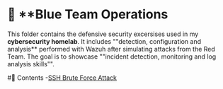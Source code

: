 # 🔵 **Blue Team Operations

This folder contains the defensive security excersises used in my **cybersecurity homelab**.
It includes ""detection, configuration and analysis** performed with Wazuh after simulating attacks from the Red Team.
The goal is to showcase ""incident detection, monitoring and log analysis skills"".

#📂 Contents
-[SSH Brute Force Attack](https://github.com/putu-elang/cybersecurity-lab/tree/main/blue-team/ssh_bruteforce)
